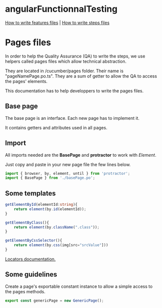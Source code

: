 # angularFunctionnalTesting

[How to write features files](../features) | [How to write steps files](../step_definitions)

# Pages files

In order to help the Quality Assurance (QA) to write the steps, we use helpers called pages files which allow technical abstraction.

They are located in /cucumber/pages folder. Their name is "pageNamePage.po.ts". They are a sum of getter to allow the QA to access the pages' elements.

This documentation has to help developpers to write the pages files.

## Base page

The base page is an interface. Each new page has to implement it.

It contains getters and attributes used in all pages.

## Import

All imports needed are the **BasePage** and **protractor** to work with _Element_.

Just copy and paste in your new page file the few lines below.

```Typescript
import { browser, by, element, until } from 'protractor';
import { BasePage } from './basePage.po';
```

## Some templates

```Typescript
getElementById(elementId:string){
    return element(by.id(elementId));
}

getElementByClass(){
    return element(by.className(".class"));
}

getElementByCssSelector(){
    return element(by.css(img[src="srcValue"]))
}
```

[Locators documentation.](https://github.com/angular/protractor/blob/master/docs/locators.md)

## Some guidelines

Create a page's exportable constant instance to allow a simple access to the pages methods.

```Typescript
export const genericPage = new GenericPage();
```
